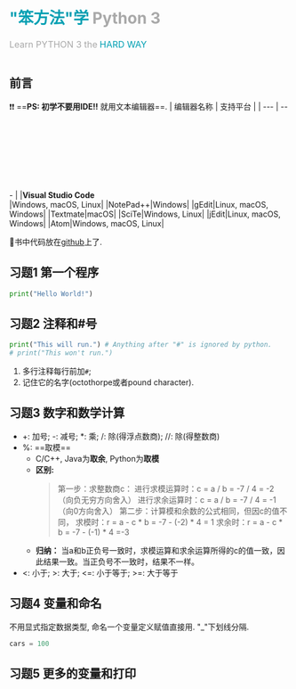 # **<font color=#01A0B3>"笨方法"学</font> <font color=#A9A9A9>Python 3</font>**

<font color=#A9A9A9 size=3>Learn PYTHON 3 the</font> <font color=#01A0B3 size=3>HARD WAY</font>

<img src="https://img-blog.csdnimg.cn/img_convert/7b0d6ba5dcce6ce6b2e732fdffde6496.gif" alt="">

## 前言

​:exclamation:​​​:exclamation:​​  ==**PS: 初学不要用IDE!!** 就用文本编辑器==.
| 编辑器名称 | 支持平台 |
| --- | --- |
|**Visual Studio Code** <svg class="icon svg-icon" aria-hidden="true"><use xlink:href="#icon-tubiaozhizuomoban"></use></svg>|Windows, macOS, Linux|
|NotePad++|Windows|
|gEdit|Linux, macOS, Windows|
|Textmate|macOS|
|SciTe|Windows, Linux|
|jEdit|Linux, macOS, Windows|
|Atom|Windows, macOS, Linux|

:pushpin:书中代码放在[github](https://github.com/QSanSi/LearnPython3theHardWay)上了.

## 习题1 第一个程序

```python
print("Hello World!")
```

## 习题2 注释和#号

```python
print("This will run.") # Anything after "#" is ignored by python.
# print("This won't run.")
```

1. 多行注释每行前加`#`;
2. 记住它的名字(octothorpe或者pound character).

## 习题3 数字和数学计算

- +: 加号; -: 减号; *: 乘; /: 除(得浮点数商); //: 除(得整数商)
- %: ==取模==
  - C/C++, Java为**取余**, Python为**取模**
  - **区别:**
    > 第一步：求整数商c：
    > 进行求模运算时：c = a / b = -7 / 4 = -2（向负无穷方向舍入）
    > 进行求余运算时：c = a / b = -7 / 4 = -1（向0方向舍入）
    > 第二步：计算模和余数的公式相同，但因c的值不同，
    > 求模时：r = a - c \* b = -7 - (-2) \* 4 = 1
    > 求余时：r = a - c \* b = -7 - (-1) \* 4 =-3
  - **归纳：** 当a和b正负号一致时，求模运算和求余运算所得的c的值一致，因此结果一致。当正负号不一致时，结果不一样。
- <: 小于; \>: 大于; <=: 小于等于; >=: 大于等于

## 习题4 变量和命名

不用显式指定数据类型, 命名一个变量定义赋值直接用. "_"下划线分隔.

```python
cars = 100
```

## 习题5 更多的变量和打印

